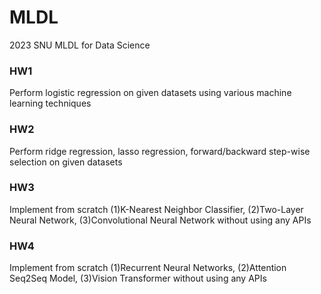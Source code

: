 # MLDL
2023 SNU MLDL for Data Science

### HW1
Perform logistic regression on given datasets using various machine learning techniques

### HW2
Perform ridge regression, lasso regression, forward/backward step-wise selection on given datasets

### HW3
Implement from scratch (1)K-Nearest Neighbor Classifier, (2)Two-Layer Neural Network, (3)Convolutional Neural Network without using any APIs

### HW4
Implement from scratch (1)Recurrent Neural Networks, (2)Attention Seq2Seq Model, (3)Vision Transformer without using any APIs
